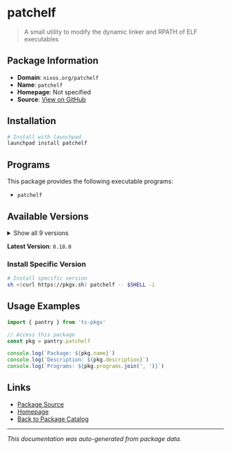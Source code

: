# patchelf

> A small utility to modify the dynamic linker and RPATH of ELF executables

## Package Information

- **Domain**: `nixos.org/patchelf`
- **Name**: `patchelf`
- **Homepage**: Not specified
- **Source**: [View on GitHub](https://github.com/pkgxdev/pantry/tree/main/projects/nixos.org/patchelf/package.yml)

## Installation

```bash
# Install with launchpad
launchpad install patchelf
```

## Programs

This package provides the following executable programs:

- `patchelf`

## Available Versions

<details>
<summary>Show all 9 versions</summary>

- `0.18.0`, `0.17.2`, `0.17.0`, `0.15.5`, `0.15.4`
- `0.15.3`, `0.15.2`, `0.15.1`, `0.15.0`

</details>

**Latest Version**: `0.18.0`

### Install Specific Version

```bash
# Install specific version
sh <(curl https://pkgx.sh) patchelf -- $SHELL -i
```

## Usage Examples

```typescript
import { pantry } from 'ts-pkgx'

// Access this package
const pkg = pantry.patchelf

console.log(`Package: ${pkg.name}`)
console.log(`Description: ${pkg.description}`)
console.log(`Programs: ${pkg.programs.join(', ')}`)
```

## Links

- [Package Source](https://github.com/pkgxdev/pantry/tree/main/projects/nixos.org/patchelf/package.yml)
- [Homepage](#)
- [Back to Package Catalog](../../../package-catalog.md)

---

*This documentation was auto-generated from package data.*
